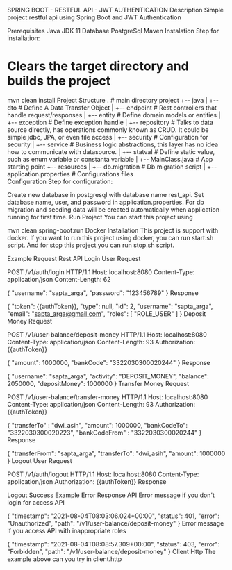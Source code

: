 SPRING BOOT - RESTFUL API - JWT AUTHENTICATION
Description
Simple project restful api using Spring Boot and JWT Authentication

Prerequisites
Java JDK 11
Database PostgreSql
Maven
Instalation
Step for installation:



# Clears the target directory and builds the project
mvn clean install
Project Structure
.                                        # main directory project 
+-- java
|   +-- dto                             # Define A Data Transfer Object
|   +-- endpoint                        # Rest controllers that handle request/responses
|   +-- entity                          # Define domain models or entities
|   +-- exception                       # Define exception handle
|   +-- repository                      # Talks to data source directly, has operations commonly known as CRUD. It could be simple jdbc, JPA, or even file access
|   +-- security                        # Configuration for security
|   +-- service                         # Business logic abstractions, this layer has no idea how to communicate with datasource.
|   +-- statval                         # Define static value, such as enum variable or constanta variable
|   +-- MainClass.java                  # App starting point
+-- resources 
|   +-- db.migration                    # Db migration script
|   +-- application.properties          # Configurations files               
Configuration
Step for configuration:

Create new database in postgresql with database name rest_api.
Set database name, user, and password in application.properties.
For db migration and seeding data will be created automatically when application running for first time.
Run Project
You can start this project using

mvn clean spring-boot:run
Docker Installation
This project is support with docker. If you want to run this project using docker, you can run start.sh script. And for stop this project you can run stop.sh script.

Example Request Rest API
Login User
Request

POST /v1/auth/login HTTP/1.1
Host: localhost:8080
Content-Type: application/json
Content-Length: 62

{
    "username": "sapta_arga",
    "password": "123456789"
}
Response

{
  "token": {{authToken}},
  "type": null,
  "id": 2,
  "username": "sapta_arga",
  "email": "sapta_arga@gmail.com",
  "roles": [
    "ROLE_USER"
  ]
}
Deposit Money
Request

POST /v1/user-balance/deposit-money HTTP/1.1
Host: localhost:8080
Content-Type: application/json
Content-Length: 93
Authorization: {{authToken}}

{
    "amount": 1000000,
    "bankCode": "3322030300020244"
}
Response

{
  "username": "sapta_arga",
  "activity": "DEPOSIT_MONEY",
  "balance": 2050000,
  "depositMoney": 1000000
}
Transfer Money
Request

POST /v1/user-balance/transfer-money HTTP/1.1
Host: localhost:8080
Content-Type: application/json
Content-Length: 93
Authorization: {{authToken}}

{
    "transferTo" : "dwi_asih",
    "amount": 1000000,
    "bankCodeTo": "3322030300020223",
    "bankCodeFrom" : "3322030300020244"
}
Response

{
  "transferFrom": "sapta_arga",
  "transferTo": "dwi_asih",
  "amount": 1000000
}
Logout User
Request

POST /v1/auth/logout HTTP/1.1
Host: localhost:8080
Content-Type: application/json
Authorization: {{authToken}}
Response

Logout Success
Example Error Response API
Error message if you don't login for access API

{
  "timestamp": "2021-08-04T08:03:06.024+00:00",
  "status": 401,
  "error": "Unauthorized",
  "path": "/v1/user-balance/deposit-money"
}
Error message if you access API with inappropriate roles

{
  "timestamp": "2021-08-04T08:08:57.309+00:00",
  "status": 403,
  "error": "Forbidden",
  "path": "/v1/user-balance/deposit-money"
}
Client Http
The example above can you try in client.http
